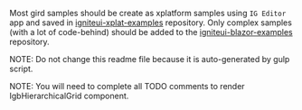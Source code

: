 
 Most gird samples should be create as xplatform samples using `IG Editor` app and saved in [igniteui-xplat-examples](https://github.com/IgniteUI/igniteui-xplat-examples/tree/master) repository. Only complex samples (with a lot of code-behind) should be added to the [igniteui-blazor-examples](https://github.com/IgniteUI/igniteui-blazor-examples/tree/vnext/samples/grids) repository.

 NOTE: Do not change this readme file because it is auto-generated by gulp script.

 NOTE: You will need to complete all TODO comments to render IgbHierarchicalGrid component.